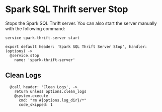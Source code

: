
# Spark SQL Thrift server Stop

Stops the Spark SQL Thrift server. You can also start the server manually with the
following command:

```
service spark-thrift-server start
```

    export default header: 'Spark SQL Thrift Server Stop', handler: (options) ->
      @service.stop
        name: 'spark-thrift-server'

## Clean Logs

      @call header: 'Clean Logs', ->
        return unless options.clean_logs
        @system.execute
          cmd: "rm #{options.log_dir}/*"
          code_skipped: 1
